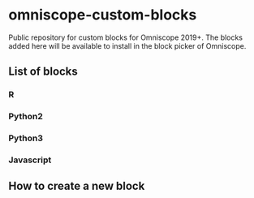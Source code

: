 # omniscope-custom-blocks
Public repository for custom blocks for Omniscope 2019+.
The blocks added here will be available to install in the block picker of Omniscope.

## List of blocks

### R
### Python2
### Python3
### Javascript

## How to create a new block
 
